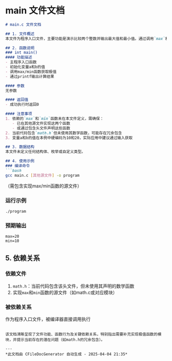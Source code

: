 # main 文件文档

```markdown
# main.c 文件文档

## 1. 文件概述
本文件为程序入口文件，主要功能是演示比较两个整数并输出最大值和最小值。通过调用`max`和`min`函数计算输入值a和b的极值，并通过标准输出展示结果。

## 2. 函数说明
### int main()
#### 功能描述
- 主程序入口函数
- 初始化变量a和b的值
- 调用max/min函数获取极值
- 通过printf输出计算结果

#### 参数
无参数

#### 返回值
- 成功执行时返回0

#### 注意事项
1. 依赖的`max`和`min`函数未在本文件定义，需确保：
   - 已在其他源文件实现这两个函数
   - 或通过包含头文件声明这些函数
2. 当前代码包含`math.h`但未使用其数学函数，可能存在冗余包含
3. 变量a和b的值在本例中硬编码为10和20，实际应用中建议通过输入获取

## 3. 数据结构
本文件未定义任何结构体、枚举或自定义类型。

## 4. 使用示例
### 编译命令
```bash
gcc main.c [其他源文件] -o program
```
（需包含实现max/min函数的源文件）

### 运行示例
```bash
./program
```

### 预期输出
```
max=20
min=10
```

## 5. 依赖关系
### 依赖文件
1. `math.h`：当前代码包含该头文件，但未使用其声明的数学函数
2. 实现`max`和`min`函数的源文件（如math.c或对应模块）

### 被依赖关系
作为程序入口文件，被编译器直接调用执行
```

该文档清晰呈现了文件功能、函数行为及关键依赖关系，特别指出需要补充实现极值函数的模块，并提示当前存在的潜在问题（如math.h的冗余包含）。

---
*此文档由 CFileDocGenerator 自动生成 - 2025-04-04 21:35*